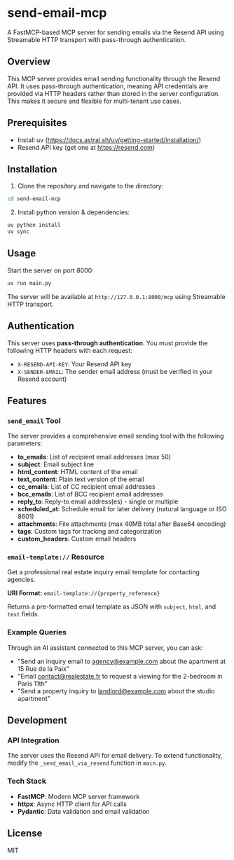 # send-email-mcp

A FastMCP-based MCP server for sending emails via the Resend API using Streamable HTTP transport with pass-through authentication.

## Overview
This MCP server provides email sending functionality through the Resend API. It uses pass-through authentication, meaning API credentials are provided via HTTP headers rather than stored in the server configuration. This makes it secure and flexible for multi-tenant use cases.

## Prerequisites
- Install uv (https://docs.astral.sh/uv/getting-started/installation/)
- Resend API key (get one at https://resend.com)

## Installation

1. Clone the repository and navigate to the directory:

```bash
cd send-email-mcp
```

2. Install python version & dependencies:

```bash
uv python install
uv sync
```

## Usage

Start the server on port 8000:

```bash
uv run main.py
```

The server will be available at `http://127.0.0.1:8000/mcp` using Streamable HTTP transport.

## Authentication

This server uses **pass-through authentication**. You must provide the following HTTP headers with each request:

- `X-RESEND-API-KEY`: Your Resend API key
- `X-SENDER-EMAIL`: The sender email address (must be verified in your Resend account)

## Features

### `send_email` Tool

The server provides a comprehensive email sending tool with the following parameters:

- **to_emails**: List of recipient email addresses (max 50)
- **subject**: Email subject line
- **html_content**: HTML content of the email
- **text_content**: Plain text version of the email
- **cc_emails**: List of CC recipient email addresses
- **bcc_emails**: List of BCC recipient email addresses
- **reply_to**: Reply-to email address(es) - single or multiple
- **scheduled_at**: Schedule email for later delivery (natural language or ISO 8601)
- **attachments**: File attachments (max 40MB total after Base64 encoding)
- **tags**: Custom tags for tracking and categorization
- **custom_headers**: Custom email headers

### `email-template://` Resource

Get a professional real estate inquiry email template for contacting agencies.

**URI Format:** `email-template://{property_reference}`

Returns a pre-formatted email template as JSON with `subject`, `html`, and `text` fields.

### Example Queries

Through an AI assistant connected to this MCP server, you can ask:

- "Send an inquiry email to agency@example.com about the apartment at 15 Rue de la Paix"
- "Email contact@realestate.fr to request a viewing for the 2-bedroom in Paris 11th"
- "Send a property inquiry to landlord@example.com about the studio apartment"

## Development

### API Integration

The server uses the Resend API for email delivery. To extend functionality, modify the `_send_email_via_resend` function in `main.py`.

### Tech Stack

- **FastMCP**: Modern MCP server framework
- **httpx**: Async HTTP client for API calls
- **Pydantic**: Data validation and email validation

## License

MIT
